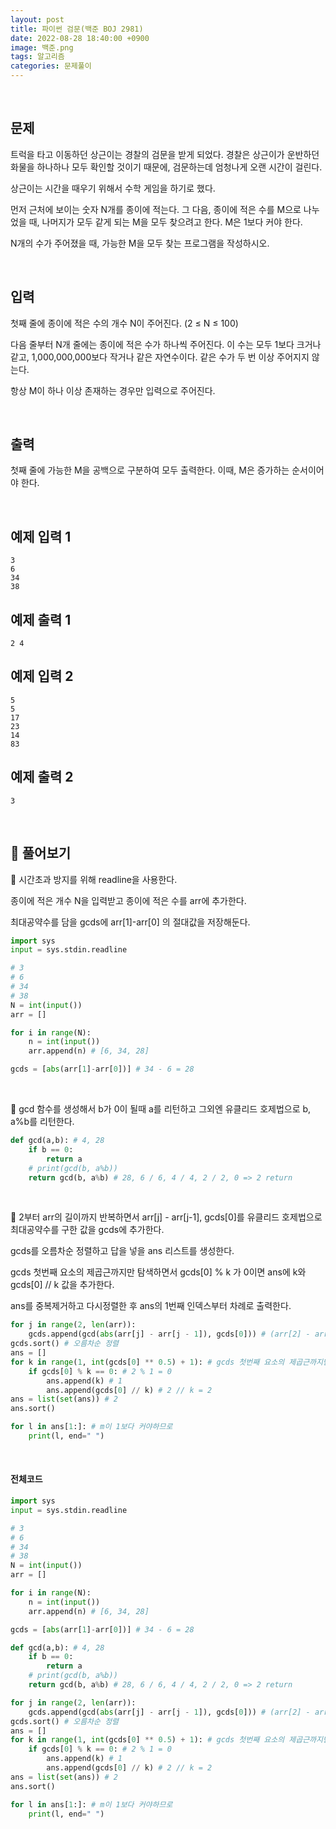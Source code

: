 ```yaml
---
layout: post
title: 파이썬 검문(백준 BOJ 2981)
date: 2022-08-28 18:40:00 +0900
image: 백준.png
tags: 알고리즘
categories: 문제풀이
---
```


<br>

## 문제

트럭을 타고 이동하던 상근이는 경찰의 검문을 받게 되었다. 경찰은 상근이가 운반하던 화물을 하나하나 모두 확인할 것이기 때문에, 검문하는데 엄청나게 오랜 시간이 걸린다.

상근이는 시간을 때우기 위해서 수학 게임을 하기로 했다.

먼저 근처에 보이는 숫자 N개를 종이에 적는다. 그 다음, 종이에 적은 수를 M으로 나누었을 때, 나머지가 모두 같게 되는 M을 모두 찾으려고 한다. M은 1보다 커야 한다.

N개의 수가 주어졌을 때, 가능한 M을 모두 찾는 프로그램을 작성하시오.

<br>

## 입력

첫째 줄에 종이에 적은 수의 개수 N이 주어진다. (2 ≤ N ≤ 100)

다음 줄부터 N개 줄에는 종이에 적은 수가 하나씩 주어진다. 이 수는 모두 1보다 크거나 같고, 1,000,000,000보다 작거나 같은 자연수이다. 같은 수가 두 번 이상 주어지지 않는다.

항상 M이 하나 이상 존재하는 경우만 입력으로 주어진다.

<br>

## 출력

첫째 줄에 가능한 M을 공백으로 구분하여 모두 출력한다. 이때, M은 증가하는 순서이어야 한다.

<br>

## 예제 입력 1

```
3
6
34
38
```

## 예제 출력 1

```
2 4
```

## 예제 입력 2

```
5
5
17
23
14
83
```

## 예제 출력 2

```
3
```

<br>

## 📝 풀어보기

📌 시간초과 방지를 위해 readline을 사용한다.

종이에 적은 개수 N을 입력받고 종이에 적은 수를 arr에 추가한다.

최대공약수를 담을 gcds에 arr[1]-arr[0] 의 절대값을 저장해둔다. 

``` python
import sys
input = sys.stdin.readline

# 3
# 6
# 34
# 38
N = int(input())
arr = []

for i in range(N):
    n = int(input())
    arr.append(n) # [6, 34, 28]

gcds = [abs(arr[1]-arr[0])] # 34 - 6 = 28
```

<br>

📌 gcd 함수를 생성해서 b가 0이 될때 a를 리턴하고 그외엔 유클리드 호제법으로 b, a%b를 리턴한다. 

``` python
def gcd(a,b): # 4, 28
    if b == 0:
        return a
    # print(gcd(b, a%b))
    return gcd(b, a%b) # 28, 6 / 6, 4 / 4, 2 / 2, 0 => 2 return
```

<br>

📌 2부터 arr의 길이까지 반복하면서 arr[j] - arr[j-1], gcds[0]를 유클리드 호제법으로 최대공약수를 구한 값을 gcds에 추가한다.

gcds를 오름차순 정렬하고 답을 넣을 ans 리스트를 생성한다.

gcds 첫번째 요소의 제곱근까지만 탐색하면서 gcds[0] % k 가 0이면 ans에 k와 gcds[0] // k 값을 추가한다.

ans를 중복제거하고 다시정렬한 후 ans의 1번째 인덱스부터 차례로 출력한다. 

``` python
for j in range(2, len(arr)):
    gcds.append(gcd(abs(arr[j] - arr[j - 1]), gcds[0])) # (arr[2] - arr[1])(28-34= 6), 28
gcds.sort() # 오름차순 정렬
ans = []
for k in range(1, int(gcds[0] ** 0.5) + 1): # gcds 첫번째 요소의 제곱근까지만 탐색
    if gcds[0] % k == 0: # 2 % 1 = 0
        ans.append(k) # 1
        ans.append(gcds[0] // k) # 2 // k = 2
ans = list(set(ans)) # 2
ans.sort()

for l in ans[1:]: # m이 1보다 커야하므로
    print(l, end=" ")
```

<br>

#### 전체코드

``` python
import sys
input = sys.stdin.readline

# 3
# 6
# 34
# 38
N = int(input())
arr = []

for i in range(N):
    n = int(input())
    arr.append(n) # [6, 34, 28]

gcds = [abs(arr[1]-arr[0])] # 34 - 6 = 28

def gcd(a,b): # 4, 28
    if b == 0:
        return a
    # print(gcd(b, a%b))
    return gcd(b, a%b) # 28, 6 / 6, 4 / 4, 2 / 2, 0 => 2 return

for j in range(2, len(arr)):
    gcds.append(gcd(abs(arr[j] - arr[j - 1]), gcds[0])) # (arr[2] - arr[1])(28-34= 6), 28
gcds.sort() # 오름차순 정렬
ans = []
for k in range(1, int(gcds[0] ** 0.5) + 1): # gcds 첫번째 요소의 제곱근까지만 탐색
    if gcds[0] % k == 0: # 2 % 1 = 0
        ans.append(k) # 1
        ans.append(gcds[0] // k) # 2 // k = 2
ans = list(set(ans)) # 2
ans.sort()

for l in ans[1:]: # m이 1보다 커야하므로
    print(l, end=" ")
```

